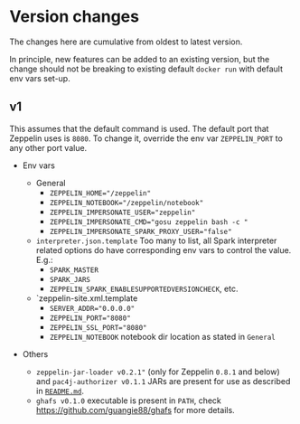 # Version changes

The changes here are cumulative from oldest to latest version.

In principle, new features can be added to an existing version, but the change
should not be breaking to existing default `docker run` with default env vars
set-up.

## v1

This assumes that the default command is used. The default port that Zeppelin
uses is `8080`. To change it, override the env var `ZEPPELIN_PORT` to any other
port value.

- Env vars
  - General
    - `ZEPPELIN_HOME="/zeppelin"`
    - `ZEPPELIN_NOTEBOOK="/zeppelin/notebook"`
    - `ZEPPELIN_IMPERSONATE_USER="zeppelin"`
    - `ZEPPELIN_IMPERSONATE_CMD="gosu zeppelin bash -c "`
    - `ZEPPELIN_IMPERSONATE_SPARK_PROXY_USER="false"`
  - `interpreter.json.template`
    Too many to list, all Spark interpreter related options do have
    corresponding env vars to control the value. E.g.:
    - `SPARK_MASTER`
    - `SPARK_JARS`
    - `ZEPPELIN_SPARK_ENABLESUPPORTEDVERSIONCHECK`, etc.
  - `zeppelin-site.xml.template
    - `SERVER_ADDR="0.0.0.0"`
    - `ZEPPELIN_PORT="8080"`
    - `ZEPPELIN_SSL_PORT="8080"`
    - `ZEPPELIN_NOTEBOOK` notebook dir location as stated in `General`

- Others
  - `zeppelin-jar-loader v0.2.1"` (only for Zeppelin `0.8.1` and below) and
    `pac4j-authorizer v0.1.1` JARs are present for use as described in
    [`README.md`](README.md).
  - `ghafs v0.1.0` executable is present in `PATH`, check
    <https://github.com/guangie88/ghafs> for more details.
